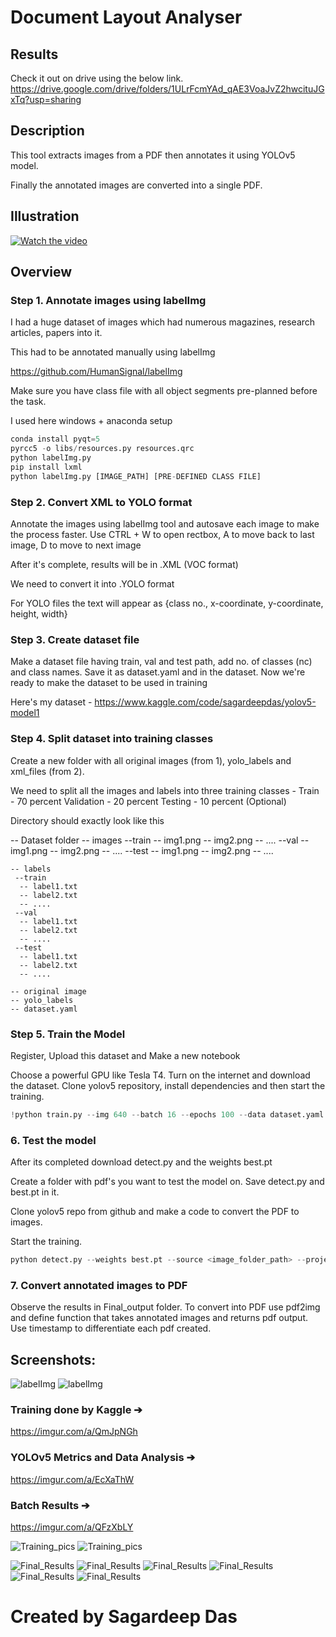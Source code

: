 # Document Layout Analyser

## Results

Check it out on drive using the below link. https://drive.google.com/drive/folders/1ULrFcmYAd_qAE3VoaJvZ2hwcituJGxTq?usp=sharing

## Description

This tool extracts images from a PDF then annotates it using YOLOv5 model.

Finally the annotated images are converted into a single PDF.

## Illustration

[![Watch the video](yolo_logo.png)](Document_Layout_Analysis_YOLOv5.mp4)

## Overview

### Step 1. Annotate images using labelImg

   I had a huge dataset of images which had numerous magazines, research articles, papers into it.

   This had to be annotated manually using labelImg

   https://github.com/HumanSignal/labelImg

   Make sure you have class file with all object segments pre-planned before the task.

   I used here windows + anaconda setup 

   ```python
   conda install pyqt=5
   pyrcc5 -o libs/resources.py resources.qrc
   python labelImg.py
   pip install lxml
   python labelImg.py [IMAGE_PATH] [PRE-DEFINED CLASS FILE]
   ```
   
### Step 2. Convert XML to YOLO format
    
   Annotate the images using labelImg tool and autosave each image to make the process faster.
   Use CTRL + W to open rectbox, A to move back to last image, D to move to next image

   After it's complete, results will be in .XML (VOC format)

   We need to convert it into .YOLO format

   For YOLO files the text will appear as {class no., x-coordinate, y-coordinate, height, width}


### Step 3. Create dataset file
   
   Make a dataset file having train, val and test path, add no. of classes (nc) and class names.
   Save it as dataset.yaml and in the dataset. 
   Now we're ready to make the dataset to be used in training

   Here's my dataset - https://www.kaggle.com/code/sagardeepdas/yolov5-model1

### Step 4. Split dataset into training classes 

   Create a new folder with all original images (from 1), yolo_labels and xml_files (from 2).
   
   We need to split all the images and labels into three training classes -
   Train - 70 percent
   Validation - 20 percent
   Testing - 10 percent (Optional)

   Directory should exactly look like this

   -- Dataset folder
    -- images
     --train
      -- img1.png
      -- img2.png
      -- ....
     --val
      -- img1.png
      -- img2.png
      -- ....
     --test
      -- img1.png
      -- img2.png
      -- ....

    -- labels
     --train
      -- label1.txt
      -- label2.txt
      -- ....
     --val
      -- label1.txt
      -- label2.txt
      -- ....
     --test
      -- label1.txt
      -- label2.txt
      -- ....
     
    -- original image
    -- yolo_labels
    -- dataset.yaml
   

### Step 5. Train the Model

   Register, Upload this dataset and Make a new notebook
   
   Choose a powerful GPU like Tesla T4. Turn on the internet and download the dataset.
   Clone yolov5 repository, install dependencies and then start the training.

   ```python
   !python train.py --img 640 --batch 16 --epochs 100 --data dataset.yaml --cfg models/yolov5s.yaml --weights yolov5s.pt --name Test001
   ```

### 6. Test the model

   After its completed download detect.py and the weights best.pt

   Create a folder with pdf's you want to test the model on. Save detect.py and best.pt in it. 

   Clone yolov5 repo from github and make a code to convert the PDF to images.

   Start the training.

   ```python
   python detect.py --weights best.pt --source <image_folder_path> --project Final_Output --save-txt --save-conf --exist-ok
   ```

### 7. Convert annotated images to PDF

   Observe the results in Final_output folder. 
   To convert into PDF use pdf2img and define function that takes annotated images and returns pdf output. 
   Use timestamp to differentiate each pdf created.

## Screenshots:

![labelImg](annotation/final.png)
![labelImg](annotation/single_paged.png)

### Training done by Kaggle ➔
https://imgur.com/a/QmJpNGh

### YOLOv5 Metrics and Data Analysis ➔
https://imgur.com/a/EcXaThW

### Batch Results ➔
https://imgur.com/a/QFzXbLY

![Training_pics](Training_Pics/new_mag_training.png)
![Training_pics](Training_Pics/new_mag_training2.png)

![Final_Results](Final_Result_Economist/exp/page_1_20240710_213042003373.png)
![Final_Results](Final_Result_Economist/exp/page_10_20240710_213049344901.png)
![Final_Results](Final_Result_Time/exp/page_1_20240711_025852586729.png)
![Final_Results](Final_Result_Time/exp/page_10_20240711_025855936306.png)
![Final_Results](Final_Result_arxiv/exp/page_1_20240711_032243112718.png)
![Final_Results](Final_Result_arxiv/exp/page_2_20240711_032243166907.png)

# Created by Sagardeep Das
